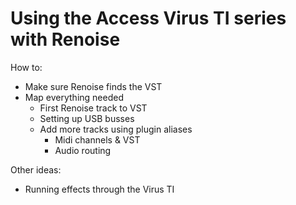 # Using the Access Virus TI series with Renoise

How to:

- Make sure Renoise finds the VST
- Map everything needed
  - First Renoise track to VST
  - Setting up USB busses
  - Add more tracks using plugin aliases
    - Midi channels & VST
    - Audio routing

Other ideas:

- Running effects through the Virus TI
